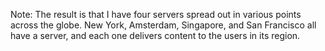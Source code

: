 
Note:
The result is that I have four servers spread out in various points across the globe. New York, Amsterdam, Singapore, and San Francisco all have a server, and each one delivers content to the users in its region.
